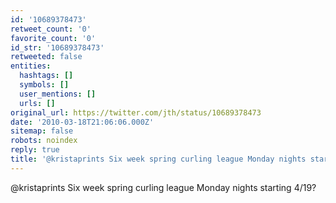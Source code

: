 ```yaml
---
id: '10689378473'
retweet_count: '0'
favorite_count: '0'
id_str: '10689378473'
retweeted: false
entities:
  hashtags: []
  symbols: []
  user_mentions: []
  urls: []
original_url: https://twitter.com/jth/status/10689378473
date: '2010-03-18T21:06:06.000Z'
sitemap: false
robots: noindex
reply: true
title: '@kristaprints Six week spring curling league Monday nights starting 4/19?'
---
```


@kristaprints Six week spring curling league Monday nights starting 4/19?